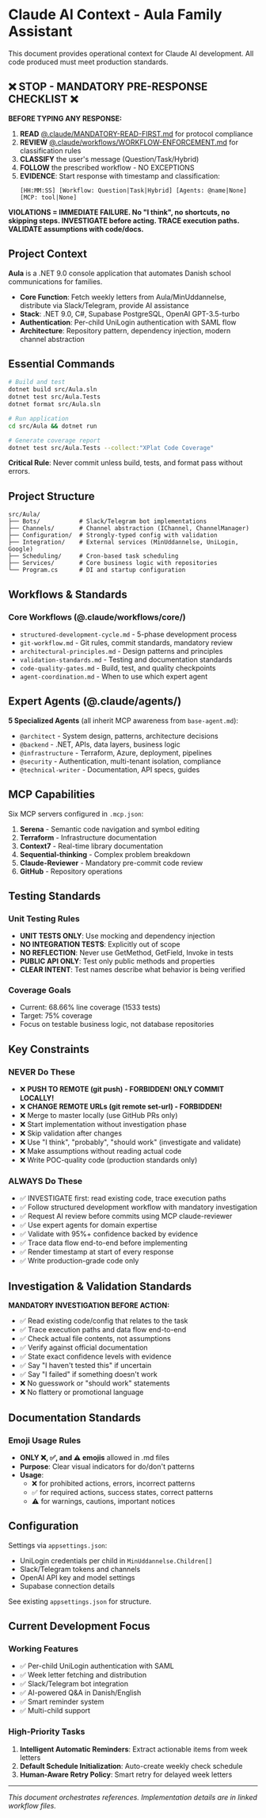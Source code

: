 # Claude AI Context - Aula Family Assistant

This document provides operational context for Claude AI development. All code produced must meet production standards.

## ❌ STOP - MANDATORY PRE-RESPONSE CHECKLIST ❌

**BEFORE TYPING ANY RESPONSE:**
1. **READ** [@.claude/MANDATORY-READ-FIRST.md](.claude/MANDATORY-READ-FIRST.md) for protocol compliance
2. **REVIEW** [@.claude/workflows/WORKFLOW-ENFORCEMENT.md](.claude/workflows/WORKFLOW-ENFORCEMENT.md) for classification rules
3. **CLASSIFY** the user's message (Question/Task/Hybrid)
4. **FOLLOW** the prescribed workflow - NO EXCEPTIONS
5. **EVIDENCE**: Start response with timestamp and classification:
   ```
   [HH:MM:SS] [Workflow: Question|Task|Hybrid] [Agents: @name|None] [MCP: tool|None]
   ```

**VIOLATIONS = IMMEDIATE FAILURE. No "I think", no shortcuts, no skipping steps. INVESTIGATE before acting. TRACE execution paths. VALIDATE assumptions with code/docs.**

## Project Context

**Aula** is a .NET 9.0 console application that automates Danish school communications for families.

- **Core Function**: Fetch weekly letters from Aula/MinUddannelse, distribute via Slack/Telegram, provide AI assistance
- **Stack**: .NET 9.0, C#, Supabase PostgreSQL, OpenAI GPT-3.5-turbo
- **Authentication**: Per-child UniLogin authentication with SAML flow
- **Architecture**: Repository pattern, dependency injection, modern channel abstraction

## Essential Commands

```bash
# Build and test
dotnet build src/Aula.sln
dotnet test src/Aula.Tests
dotnet format src/Aula.sln

# Run application
cd src/Aula && dotnet run

# Generate coverage report
dotnet test src/Aula.Tests --collect:"XPlat Code Coverage"
```

**Critical Rule**: Never commit unless build, tests, and format pass without errors.

## Project Structure

```
src/Aula/
├── Bots/           # Slack/Telegram bot implementations
├── Channels/       # Channel abstraction (IChannel, ChannelManager)
├── Configuration/  # Strongly-typed config with validation
├── Integration/    # External services (MinUddannelse, UniLogin, Google)
├── Scheduling/     # Cron-based task scheduling
├── Services/       # Core business logic with repositories
└── Program.cs      # DI and startup configuration
```

## Workflows & Standards

### Core Workflows (@.claude/workflows/core/)
- `structured-development-cycle.md` - 5-phase development process
- `git-workflow.md` - Git rules, commit standards, mandatory review
- `architectural-principles.md` - Design patterns and principles
- `validation-standards.md` - Testing and documentation standards
- `code-quality-gates.md` - Build, test, and quality checkpoints
- `agent-coordination.md` - When to use which expert agent

## Expert Agents (@.claude/agents/)

**5 Specialized Agents** (all inherit MCP awareness from `base-agent.md`):
- `@architect` - System design, patterns, architecture decisions
- `@backend` - .NET, APIs, data layers, business logic
- `@infrastructure` - Terraform, Azure, deployment, pipelines
- `@security` - Authentication, multi-tenant isolation, compliance
- `@technical-writer` - Documentation, API specs, guides

## MCP Capabilities

Six MCP servers configured in `.mcp.json`:
1. **Serena** - Semantic code navigation and symbol editing
2. **Terraform** - Infrastructure documentation
3. **Context7** - Real-time library documentation
4. **Sequential-thinking** - Complex problem breakdown
5. **Claude-Reviewer** - Mandatory pre-commit code review
6. **GitHub** - Repository operations

## Testing Standards

### Unit Testing Rules
- **UNIT TESTS ONLY**: Use mocking and dependency injection
- **NO INTEGRATION TESTS**: Explicitly out of scope
- **NO REFLECTION**: Never use GetMethod, GetField, Invoke in tests
- **PUBLIC API ONLY**: Test only public methods and properties
- **CLEAR INTENT**: Test names describe what behavior is being verified

### Coverage Goals
- Current: 68.66% line coverage (1533 tests)
- Target: 75% coverage
- Focus on testable business logic, not database repositories

## Key Constraints

### NEVER Do These
- ❌ **PUSH TO REMOTE (git push) - FORBIDDEN! ONLY COMMIT LOCALLY!**
- ❌ **CHANGE REMOTE URLs (git remote set-url) - FORBIDDEN!**
- ❌ Merge to master locally (use GitHub PRs only)
- ❌ Start implementation without investigation phase
- ❌ Skip validation after changes
- ❌ Use "I think", "probably", "should work" (investigate and validate)
- ❌ Make assumptions without reading actual code
- ❌ Write POC-quality code (production standards only)

### ALWAYS Do These
- ✅ INVESTIGATE first: read existing code, trace execution paths
- ✅ Follow structured development workflow with mandatory investigation
- ✅ Request AI review before commits using MCP claude-reviewer
- ✅ Use expert agents for domain expertise
- ✅ Validate with 95%+ confidence backed by evidence
- ✅ Trace data flow end-to-end before implementing
- ✅ Render timestamp at start of every response
- ✅ Write production-grade code only

## Investigation & Validation Standards

**MANDATORY INVESTIGATION BEFORE ACTION:**
- ✅ Read existing code/config that relates to the task
- ✅ Trace execution paths and data flow end-to-end
- ✅ Check actual file contents, not assumptions
- ✅ Verify against official documentation
- ✅ State exact confidence levels with evidence
- ✅ Say "I haven't tested this" if uncertain
- ✅ Say "I failed" if something doesn't work
- ❌ No guesswork or "should work" statements
- ❌ No flattery or promotional language

## Documentation Standards

### Emoji Usage Rules
- **ONLY ❌, ✅, and ⚠️ emojis** allowed in .md files
- **Purpose**: Clear visual indicators for do/don't patterns
- **Usage**:
  - ❌ for prohibited actions, errors, incorrect patterns
  - ✅ for required actions, success states, correct patterns
  - ⚠️ for warnings, cautions, important notices

## Configuration

Settings via `appsettings.json`:
- UniLogin credentials per child in `MinUddannelse.Children[]`
- Slack/Telegram tokens and channels
- OpenAI API key and model settings
- Supabase connection details

See existing `appsettings.json` for structure.

## Current Development Focus

### Working Features
- ✅ Per-child UniLogin authentication with SAML
- ✅ Week letter fetching and distribution
- ✅ Slack/Telegram bot integration
- ✅ AI-powered Q&A in Danish/English
- ✅ Smart reminder system
- ✅ Multi-child support

### High-Priority Tasks
1. **Intelligent Automatic Reminders**: Extract actionable items from week letters
2. **Default Schedule Initialization**: Auto-create weekly check schedule
3. **Human-Aware Retry Policy**: Smart retry for delayed week letters

---
*This document orchestrates references. Implementation details are in linked workflow files.*